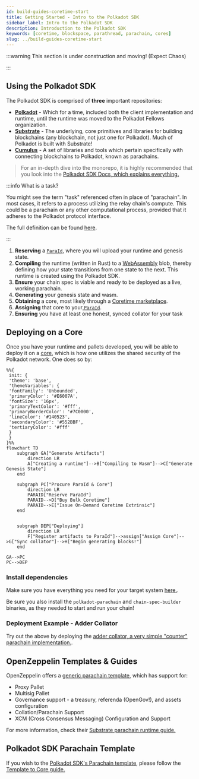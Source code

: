 ```yaml
---
id: build-guides-coretime-start
title: Getting Started - Intro to the Polkadot SDK
sidebar_label: Intro to the Polkadot SDK
description: Introduction to the Polkadot SDK
keywords: [coretime, blockspace, parathread, parachain, cores]
slug: ../build-guides-coretime-start
---
```


:::warning This section is under construction and moving! (Expect Chaos)

:::

## Using the Polkadot SDK

The Polkadot SDK is comprised of **three** important repositories:

- [**Polkadot**](https://paritytech.github.io/polkadot-sdk/master/polkadot_sdk_docs/polkadot_sdk/index.html#polkadot) -
  Which for a time, included both the client implementation and runtime, until the runtime was moved
  to the Polkadot Fellows organization.
- [**Substrate**](https://paritytech.github.io/polkadot-sdk/master/polkadot_sdk_docs/polkadot_sdk/index.html#substrate) -
  The underlying, core primitives and libraries for building blockchains (any blockchain, not just
  one for Polkadot). Much of Polkadot is built with Substrate!
- [**Cumulus**](https://paritytech.github.io/polkadot-sdk/master/polkadot_sdk_docs/polkadot_sdk/index.html#cumulus) -
  A set of libraries and tools which pertain specifically with connecting blockchains to Polkadot,
  known as parachains.

> For an in-depth dive into the monorepo, it is highly recommended that you look into the
> [Polkadot SDK Docs, which explains everything.](https://paritytech.github.io/polkadot-sdk/master/polkadot_sdk_docs/polkadot_sdk/index.html)

:::info What is a task?

You might see the term "task" referenced often in place of "parachain". In most cases, it refers to
a process utilizing the relay chain's compute. This could be a parachain or any other computational
process, provided that it adheres to the Polkadot protocol interface.

The full definition can be found [here](../learn/learn-agile-coretime.md#task).

:::

1. **Reserving** a [`ParaId`](../general/glossary.md#paraid), where you will upload your runtime and
   genesis state.
2. **Compiling** the runtime (written in Rust) to a [WebAssembly](../learn/learn-wasm.md) blob,
   thereby defining how your state transitions from one state to the next. This runtime is created
   using the Polkadot SDK.
3. **Ensure** your chain spec is viable and ready to be deployed as a live, working parachain.
4. **Generating** your genesis state and wasm.
5. **Obtaining** a core, most likely through a
   [Coretime marketplace](../learn/learn-guides-coretime-marketplaces.md).
6. **Assigning** that core to your[ `ParaId`](../general/glossary.md#paraid).
7. **Ensuring** you have at least one honest, synced collator for your task

## Deploying on a Core

Once you have your runtime and pallets developed, you will be able to deploy it on a
[core](../learn/learn-agile-coretime.md#core), which is how one utilizes the shared security of the
Polkadot network. One does so by:

```mermaid
%%{
 init: {
 'theme': 'base',
 'themeVariables': {
 'fontFamily': 'Unbounded',
 'primaryColor': '#E6007A',
 'fontSize': '16px',
 'primaryTextColor': '#fff',
 'primaryBorderColor': '#7C0000',
 'lineColor': '#140523',
 'secondaryColor': '#552BBF',
 'tertiaryColor': '#fff'
 }
 }
}%%
flowchart TD
    subgraph GA["Generate Artifacts"]
        direction LR
        A["Creating a runtime"]-->B["Compiling to Wasm"]-->C["Generate Genesis State"]
    end

    subgraph PC["Procure ParaId & Core"]
        direction LR
        PARAID["Reserve ParaId"]
        PARAID-->D["Buy Bulk Coretime"]
        PARAID-->E["Issue On-Demand Coretime Extrinsic"]
    end


    subgraph DEP["Deploying"]
        direction LR
        F["Register artifacts to ParaId"]-->assign["Assign Core"]-->G["Sync collator"]-->H["Begin generating blocks!"]
    end

GA-->PC
PC-->DEP
```

### Install dependencies

Make sure you have everything you need for your target system
[here.](./build-guides-install-deps.md).

Be sure you also install the `polkadot-parachain` and `chain-spec-builder` binaries, as they needed
to start and run your chain!

### Deployment Example - Adder Collator

Try out the above by deploying the
[adder collator, a very simple "counter" parachain implementation.](../learn/learn-guides-coretime-parachains.md).

## OpenZeppelin Templates & Guides

OpenZeppelin offers a
[generic parachain template](https://github.com/OpenZeppelin/polkadot-generic-runtime-template),
which has support for:

- Proxy Pallet
- Multisig Pallet
- Governance support - a treasury, referenda (OpenGov!), and assets configuration
- Collation/Parachain Support
- XCM (Cross Consensus Messaging) Configuration and Support

For more information, check their
[Substrate parachain runtime guide.](https://docs.openzeppelin.com/substrate-runtimes/1.0.0/)

## Polkadot SDK Parachain Template

If you wish to the
[Polkadot SDK's Parachain template](https://github.com/paritytech/polkadot-sdk/tree/master/templates/parachain),
please follow the [Template to Core guide.](./build-guides-template-basic.md)
